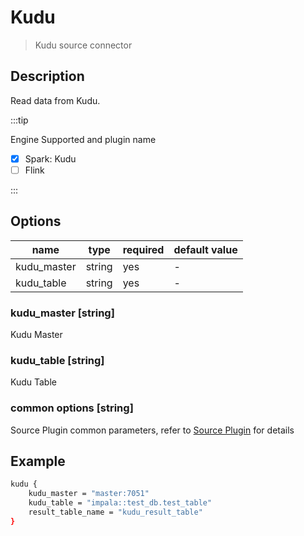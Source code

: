 # Kudu

> Kudu source connector

## Description

Read data from Kudu.

:::tip

Engine Supported and plugin name

* [x] Spark: Kudu
* [ ] Flink

:::

## Options

| name           | type   | required | default value |
| -------------- | ------ | -------- | ------------- |
| kudu_master            | string | yes      | -             |
| kudu_table       | string | yes      | -         |

### kudu_master [string]

Kudu Master

### kudu_table [string]

Kudu Table

### common options [string]

Source Plugin common parameters, refer to [Source Plugin](common-options.mdx) for details

## Example

```bash
kudu {
    kudu_master = "master:7051"
    kudu_table = "impala::test_db.test_table"
    result_table_name = "kudu_result_table"
}
```
